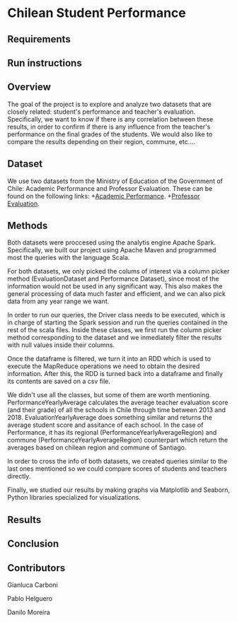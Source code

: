 # Chilean Student Performance

## Requirements

## Run instructions

## Overview

The goal of the project is to explore and analyze two datasets that are closely related: student's performance and teacher's evaluation. Specifically, we want to know if there is any correlation between these results, in order to confirm if there is any influence from the teacher's performance on the final grades of the students. We would also like to compare the results depending on their region, commune, etc....

## Dataset

We use two datasets from the Ministry of Education of the Government of Chile: Academic Performance and Professor Evaluation. These can be found on the following links:
+[Academic Performance](http://datos.mineduc.cl/dashboards/19881/rendimiento-academico-por-estudiantes/).
+[Professor Evaluation](http://datos.mineduc.cl/dashboards/19754/bases-de-datos-de-evaluacion-docente/).

## Methods

Both datasets were proccesed using the analytis engine Apache Spark. Specifically, we built our project using Apache Maven and programmed most the queries with the language Scala.

For both datasets, we only picked the colums of interest via a column picker method (EvaluationDataset and Performance Dataset), since most of the information would not be used in any significant way. This also makes the general processing of data much faster and efficient, and we can also pick data from any year range we want.

In order to run our queries, the Driver class needs to be executed, which is in charge of starting the Spark session and run the queries contained in the rest of the scala files.  Inside these classes, we first run the column picker method corresponding to the dataset and we inmediately filter the results with null values inside their columns.

Once the dataframe is filtered, we turn it into an RDD which is used to execute the MapReduce operations we need to obtain the desired information. After this, the RDD is turned back into a dataframe and finally its contents are saved on a csv file.

We didn't use all the classes, but some of them are worth mentioning. PerformanceYearlyAverage calculates the average teacher evaluation score (and their grade) of all the schools in Chile through time between 2013 and 2018. EvaluationYearlyAverage does something similar and returns the average student score and assitance of each school. In the case of Performance, it has its regional (PerformanceYearlyAverageRegion) and commune (PerformanceYearlyAverageRegion) counterpart which return the averages based on chilean region and commune of Santiago.

In order to cross the info of both datasets, we created queries similar to the last ones mentioned so we could compare scores of students and teachers directly.

Finally, we studied our results by making graphs via Matplotlib and Seaborn, Python libraries specialized for visualizations.


## Results

## Conclusion

## Contributors

Gianluca Carboni

Pablo Helguero

Danilo Moreira
